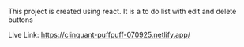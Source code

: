 This project is created using react. It is a to do list with edit and delete buttons

Live Link: https://clinquant-puffpuff-070925.netlify.app/
